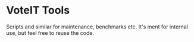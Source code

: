 # VoteIT Tools
Scripts and similar for maintenance, benchmarks etc.
It's ment for internal use, but feel free to reuse the code.
